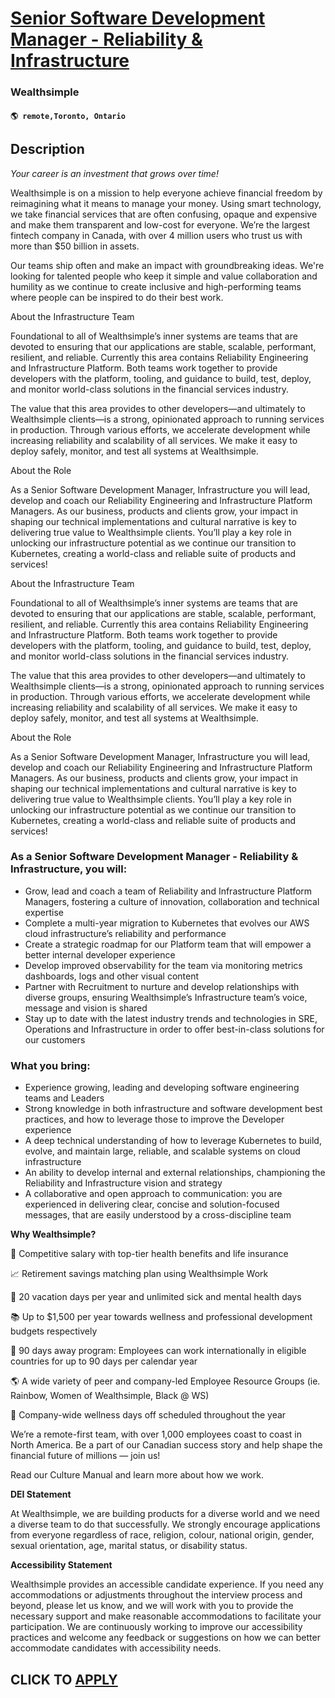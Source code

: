 # [Senior Software Development Manager - Reliability & Infrastructure](https://www.remotewlb.com/apply/senior-software-development-manager-reliability-infrastructure)  
### Wealthsimple  
#### `🌎 remote,Toronto, Ontario`  

## Description

 _Your career is an investment that grows over time!_

  

Wealthsimple is on a mission to help everyone achieve financial freedom by reimagining what it means to manage your money. Using smart technology, we take financial services that are often confusing, opaque and expensive and make them transparent and low-cost for everyone. We’re the largest fintech company in Canada, with over 4 million users who trust us with more than $50 billion in assets.

  

Our teams ship often and make an impact with groundbreaking ideas. We're looking for talented people who keep it simple and value collaboration and humility as we continue to create inclusive and high-performing teams where people can be inspired to do their best work.

  

About the Infrastructure Team

  

Foundational to all of Wealthsimple’s inner systems are teams that are devoted to ensuring that our applications are stable, scalable, performant, resilient, and reliable. Currently this area contains Reliability Engineering and Infrastructure Platform. Both teams work together to provide developers with the platform, tooling, and guidance to build, test, deploy, and monitor world-class solutions in the financial services industry.

  

The value that this area provides to other developers—and ultimately to Wealthsimple clients—is a strong, opinionated approach to running services in production. Through various efforts, we accelerate development while increasing reliability and scalability of all services. We make it easy to deploy safely, monitor, and test all systems at Wealthsimple.

  

About the Role

  

As a Senior Software Development Manager, Infrastructure you will lead, develop and coach our Reliability Engineering and Infrastructure Platform Managers. As our business, products and clients grow, your impact in shaping our technical implementations and cultural narrative is key to delivering true value to Wealthsimple clients. You’ll play a key role in unlocking our infrastructure potential as we continue our transition to Kubernetes, creating a world-class and reliable suite of products and services!

  

About the Infrastructure Team

  

Foundational to all of Wealthsimple’s inner systems are teams that are devoted to ensuring that our applications are stable, scalable, performant, resilient, and reliable. Currently this area contains Reliability Engineering and Infrastructure Platform. Both teams work together to provide developers with the platform, tooling, and guidance to build, test, deploy, and monitor world-class solutions in the financial services industry.

  

The value that this area provides to other developers—and ultimately to Wealthsimple clients—is a strong, opinionated approach to running services in production. Through various efforts, we accelerate development while increasing reliability and scalability of all services. We make it easy to deploy safely, monitor, and test all systems at Wealthsimple.

  

About the Role

  

As a Senior Software Development Manager, Infrastructure you will lead, develop and coach our Reliability Engineering and Infrastructure Platform Managers. As our business, products and clients grow, your impact in shaping our technical implementations and cultural narrative is key to delivering true value to Wealthsimple clients. You’ll play a key role in unlocking our infrastructure potential as we continue our transition to Kubernetes, creating a world-class and reliable suite of products and services!

  

### As a Senior Software Development Manager - Reliability & Infrastructure, you will:

* Grow, lead and coach a team of Reliability and Infrastructure Platform Managers, fostering a culture of innovation, collaboration and technical expertise
* Complete a multi-year migration to Kubernetes that evolves our AWS cloud infrastructure’s reliability and performance
* Create a strategic roadmap for our Platform team that will empower a better internal developer experience
* Develop improved observability for the team via monitoring metrics dashboards, logs and other visual content
* Partner with Recruitment to nurture and develop relationships with diverse groups, ensuring Wealthsimple’s Infrastructure team’s voice, message and vision is shared
* Stay up to date with the latest industry trends and technologies in SRE, Operations and Infrastructure in order to offer best-in-class solutions for our customers

  

### What you bring:

* Experience growing, leading and developing software engineering teams and Leaders
* Strong knowledge in both infrastructure and software development best practices, and how to leverage those to improve the Developer experience
* A deep technical understanding of how to leverage Kubernetes to build, evolve, and maintain large, reliable, and scalable systems on cloud infrastructure
* An ability to develop internal and external relationships, championing the Reliability and Infrastructure vision and strategy 
* A collaborative and open approach to communication: you are experienced in delivering clear, concise and solution-focused messages, that are easily understood by a cross-discipline team

  

 **Why Wealthsimple?**

🤑 Competitive salary with top-tier health benefits and life insurance

📈 Retirement savings matching plan using Wealthsimple Work

🌴 20 vacation days per year and unlimited sick and mental health days

📚 Up to $1,500 per year towards wellness and professional development budgets respectively

🛫 90 days away program: Employees can work internationally in eligible countries for up to 90 days per calendar year

🌎 A wide variety of peer and company-led Employee Resource Groups (ie. Rainbow, Women of Wealthsimple, Black @ WS)

💖 Company-wide wellness days off scheduled throughout the year

  

We’re a remote-first team, with over 1,000 employees coast to coast in North America. Be a part of our Canadian success story and help shape the financial future of millions — join us!

  

Read our Culture Manual and learn more about how we work.

  

 **DEI Statement**

At Wealthsimple, we are building products for a diverse world and we need a diverse team to do that successfully. We strongly encourage applications from everyone regardless of race, religion, colour, national origin, gender, sexual orientation, age, marital status, or disability status.

  

**Accessibility Statement**

Wealthsimple provides an accessible candidate experience. If you need any accommodations or adjustments throughout the interview process and beyond, please let us know, and we will work with you to provide the necessary support and make reasonable accommodations to facilitate your participation. We are continuously working to improve our accessibility practices and welcome any feedback or suggestions on how we can better accommodate candidates with accessibility needs.

  
## CLICK TO [APPLY](https://www.remotewlb.com/apply/senior-software-development-manager-reliability-infrastructure)

